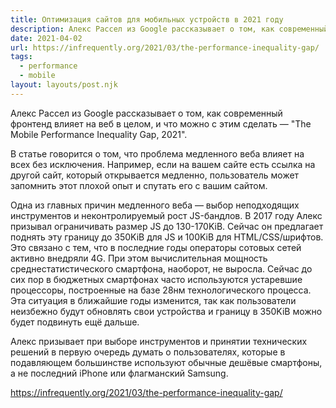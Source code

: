 ```yaml
---
title: Оптимизация сайтов для мобильных устройств в 2021 году
description: Алекс Рассел из Google рассказывает о том, как современный фронтенд влияет на веб в целом, и что можно с этим сделать
date: 2021-04-02
url: https://infrequently.org/2021/03/the-performance-inequality-gap/
tags:
  - performance
  - mobile
layout: layouts/post.njk
---
```

Алекс Рассел из Google рассказывает о том, как современный фронтенд влияет на веб в целом, и что можно с этим сделать — "The Mobile Performance Inequality Gap, 2021".

В статье говорится о том, что проблема медленного веба влияет на всех без исключения. Например, если на вашем сайте есть ссылка на другой сайт, который открывается медленно, пользователь может запомнить этот плохой опыт и спутать его с вашим сайтом.

Одна из главных причин медленного веба — выбор неподходящих инструментов и неконтролируемый рост JS-бандлов. В 2017 году Алекс призывал ограничивать размер JS до 130-170KiB. Сейчас он предлагает поднять эту границу до 350KiB для JS и 100KiB для HTML/CSS/шрифтов. Это связано с тем, что в последние годы операторы сотовых сетей активно внедряли 4G. При этом вычислительная мощность среднестатистического смартфона, наоборот, не выросла. Сейчас до сих пор в бюджетных смартфонах часто используются устаревшие процессоры, построенные на базе 28нм технологического процесса. Эта ситуация в ближайшие годы изменится, так как пользователи неизбежно будут обновлять свои устройства и границу в 350KiB можно будет подвинуть ещё дальше.

Алекс призывает при выборе инструментов и принятии технических решений в первую очередь думать о пользователях, которые в подавляющем большинстве используют обычные дешёвые смартфоны, а не последний iPhone или флагманский Samsung.

https://infrequently.org/2021/03/the-performance-inequality-gap/
